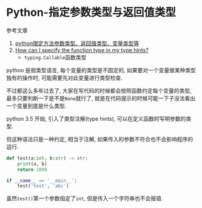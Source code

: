 # Python-指定参数类型与返回值类型

参考文章

1. [python限定方法参数类型、返回值类型、变量类型等](https://www.cnblogs.com/linkenpark/p/11676297.html)
2. [How can I specify the function type in my type hints?](https://stackoverflow.com/questions/37835179/how-can-i-specify-the-function-type-in-my-type-hints)
    - `typing.Callable`函数类型

python 是弱类型语言, 每个变量的类型是不固定的, 如果要对一个变量做某种类型独有的操作时, 可能需要先对此变量进行类型检查.

不过都这么多年过去了, 大家在写代码的时候都会按照函数约定每个变量的类型, 最多只要判断一下是不是`None`就行了, 就是在代码提示的时候可能一下子没法看出一个变量到底是什么类型.

python 3.5 开始, 引入了类型注解(type hints), 可以在定义函数时写明参数的类型.

但这种语法只是一种约定, 相当于注解, 如果传入的参数不符合也不会影响程序的运行.

```py
def test(a:int, b:str) -> str:
    print(a, b)
    return 1000

if __name__ == '__main__':
    test('test', 'abc')
```

虽然`test()`第一个参数指定了`int`, 但是传入一个字符串也不会报错.
